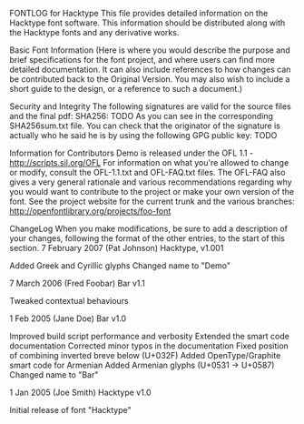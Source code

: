 FONTLOG for Hacktype
This file provides detailed information on the Hacktype font software.
This information should be distributed along with the Hacktype fonts
and any derivative works.

Basic Font Information
(Here is where you would describe the purpose and brief specifications for the
font project, and where users can find more detailed documentation. It can also
include references to how changes can be contributed back to the Original
Version. You may also wish to include a short guide to the design, or a
reference to such a document.)

Security and Integrity
The following signatures are valid for the source files and the final pdf:
SHA256: TODO
As you can see in the corresponding SHA256sum.txt file.
You can check that the originator of the signature is actually who he said he
is by using the following GPG public key:
TODO

Information for Contributors
Demo is released under the OFL 1.1 - http://scripts.sil.org/OFL
For information on what you're allowed to change or modify, consult the
OFL-1.1.txt and OFL-FAQ.txt files. The OFL-FAQ also gives a very general
rationale and various recommendations regarding why you would want to
contribute to the project or make your own version of the font.
See the project website for the current trunk and the various branches:
http://openfontlibrary.org/projects/foo-font

ChangeLog
When you make modifications, be sure to add a description of your changes,
following the format of the other entries, to the start of this section.
7 February 2007 (Pat Johnson) Hacktype, v1.001

Added Greek and Cyrillic glyphs
Changed name to "Demo"

7 March 2006 (Fred Foobar) Bar v1.1

Tweaked contextual behaviours

1 Feb 2005 (Jane Doe) Bar v1.0

Improved build script performance and verbosity
Extended the smart code documentation
Corrected minor typos in the documentation
Fixed position of combining inverted breve below (U+032F)
Added OpenType/Graphite smart code for Armenian
Added Armenian glyphs (U+0531 -> U+0587)
Changed name to "Bar"

1 Jan 2005 (Joe Smith) Hacktype v1.0

Initial release of font "Hacktype"